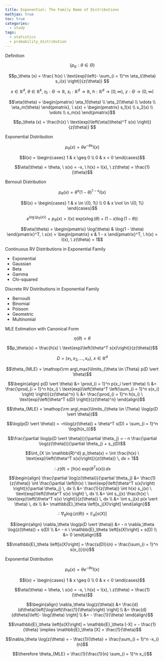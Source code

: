 ```yaml
---
title: Exponential: The Family Name of Distributions
mathjax: true
toc: true
categories:
  - study
tags:
  - statistics
  - probability_distribution
---
```


Definition

$$\{p_\theta: \theta \in \Theta \}$$

$$p_\theta (x) = \frac{ h(x) \ \text{exp}\left(- \sum_{i = 1}^m \eta_i(\theta) s_i(x) \right)}{z(\theta)} $$

$$x \in \mathbb{R}^d, \ \theta \in \mathbb{R}^k, \ \eta_i: \Theta \to \mathbb{R}, \ s_i: \mathbb{R}^d \to \mathbb{R}, \ h: \mathbb{R}^d \to [0, \infty), \ z: \Theta \to (0, \infty)$$

$$\eta(\theta) = \begin{pmatrix} \eta_1(\theta) \\ \eta_2(\theta) \\ \vdots \\ \eta_m(\theta) \end{pmatrix}, \ s(x) = \begin{pmatrix} s_1(x) \\ s_2(x) \\ \vdots \\ s_m(x) \end{pmatrix}$$

$$p_\theta (x) = \frac{h(x) \ \text{exp}\left(\eta(\theta)^T s(x) \right)}{z(\theta)} $$

Exponential Distribution

$$p_\theta(x) = \theta e^{- \theta x} I(x)$$

$$I(x) = \begin{cases} 1 & x \geq 0 \\ 0 & x < 0 \end{cases}$$

$$\eta(\theta) = \theta, \ s(x) = -x, \ h(x) = I(x), \ z(\theta) = \frac{1}{\theta}$$

Bernouli Distribution

$$p_\theta(x) = \theta^x(1 - \theta)^{1 - x}I(x)$$

$$I(x) = \begin{cases} 1 & x \in \{0, 1\} \\ 0 & x \not \in \{0, 1\} \end{cases}$$

$$e^{\log(p_\theta(x))} = p_\theta(x) = I(x) \ \text{exp}\left(x\log(\theta) + (1 - x)\log(1 - \theta)\right)$$

$$\eta(\theta) = \begin{pmatrix} \log(\theta) & \log(1 - \theta) \end{pmatrix}^T, \ s(x) = \begin{pmatrix} x & 1 - x \end{pmatrix}^T, \ h(x) = I(x), \ z(\theta) = 1$$

Continuous RV Distributions in Exponential Family
* Exponential
* Gaussian
* Beta
* Gamma
* Chi-squared

Discrete RV Distributions in Exponential Family
* Bernoulli
* Binomial
* Poisson
* Geometric
* Multinomial

MLE Estimation with Canonical Form

$$\eta(\theta) = \theta$$

$$p_\theta(x) = \frac{h(x) \ \text{exp}\left(\theta^T s(x)\right)}{z(\theta)}$$

$$D = (x_1, x_2, \dots, x_n), \ x \in \mathbb{R}^d$$

$$\theta_{MLE} = \mathop{\rm arg\,max}\limits_{\theta \in \Theta} p(D \vert \theta)$$

$$\begin{align} p(D \vert \theta) &= \prod_{i = 1}^n p(x_i \vert \theta) \\ &= \frac{\prod_{i = 1}^n h(x_i) \ \text{exp}\left(\theta^T \left(\sum_{i = 1}^n s(x_i) \right) \right)}{z(\theta)^n} \\ &= \frac{\prod_{i = 1}^n h(x_i) \ \text{exp}\left(\theta^T s(D) \right)}{z(\theta)^n} \end{align}$$

$$\theta_{MLE} = \mathop{\rm arg\,max}\limits_{\theta \in \Theta} \log(p(D \vert \theta))$$

$$\log(p(D \vert \theta)) = -n\log(z(\theta)) + \theta^T s(D) + \sum_{i = 1}^n \log(h(x_i))$$

$$\frac{\partial \log(p(D \vert \theta))}{\partial \theta_j} = - n \frac{\partial \log(z(\theta))}{\partial \theta_j} + s_j(D)$$

$$\int_{X \in \mathbb{R}^d} p_\theta(x) = \int \frac{h(x) \ \text{exp}\left(\theta^T s(x)\right)}{z(\theta)} \, dx = 1$$

$$\therefore z(\theta) = \int h(x) \ \text{exp}\left(\theta^T s(x)\right) \, dx$$

$$\begin{align} \frac{\partial \log(z(\theta))}{\partial \theta_j} &= \frac{1}{z(\theta)} \int \frac{\partial \left(h(x) \ \text{exp}\left(\theta^T s(x)\right) \right)}{\partial \theta_j} \, dx \\ &= \frac{1}{z(\theta)} \int h(x) s_j(x) \ \text{exp}\left(\theta^T s(x) \right) \, dx \\ &= \int  s_j(x) \frac{h(x) \ \text{exp}\left(\theta^T s(x) \right)}{z(\theta)} \, dx \\ &= \int s_j(x) p(x \vert \theta) \, dx \\ &= \mathbb{E}_\theta \left[s_j(X)\right] \end{align}$$

$$\therefore \nabla_\theta \log(z(\theta)) = \mathbb{E}_\theta\left[s(X)\right]$$ 

$$\begin{align} \nabla_\theta \log(p(D \vert \theta)) &= - n \nabla_\theta \log(z(\theta)) + s(D) \\ &= - n \ \mathbb{E}_\theta \left[s(X)\right] + s(D) \\ &= 0 \end{align}$$

$$\mathbb{E}_\theta \left[s(X)\right] = \frac{s(D)}{n} = \frac{\sum_{i = 1}^n s(x_i)}{n}$$

Exponential Distribution

$$p_\theta(x) = \theta e^{- \theta x} I(x)$$

$$I(x) = \begin{cases} 1 & x \geq 0 \\ 0 & x < 0 \end{cases}$$

$$\eta(\theta) = \theta, \ s(x) = -x, \ h(x) = I(x), \ z(\theta) = \frac{1}{\theta}$$

$$\begin{align} \nabla_\theta \log(z(\theta)) &= \frac{d}{d\theta}\left[\log\left(\frac{1}{\theta}\right) \right] \\ &= \frac{d}{d\theta}\left[- \log(\theta) \right] \\ &= - \frac{1}{\theta} \end{align}$$ 

$$\mathbb{E}_\theta \left[s(X)\right] = \mathbb{E}_\theta [-X] = - \frac{1}{\theta} \implies \mathbb{E}_\theta [X] = \frac{1}{\theta}$$

$$\nabla_\theta \log(z(\theta) = - \frac{1}{\theta} = \frac{\sum_{i = 1}^n -x_i}{n}$$

$$\therefore \theta_{MLE} = \frac{1}{\frac{1}{n} \sum_{i = 1}^n x_i}$$
